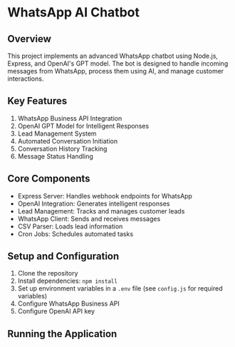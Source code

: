 # WhatsApp AI Chatbot

## Overview

This project implements an advanced WhatsApp chatbot using Node.js, Express, and OpenAI's GPT model. The bot is designed to handle incoming messages from WhatsApp, process them using AI, and manage customer interactions.

## Key Features

1. WhatsApp Business API Integration
2. OpenAI GPT Model for Intelligent Responses
3. Lead Management System
4. Automated Conversation Initiation
5. Conversation History Tracking
6. Message Status Handling

## Core Components

- Express Server: Handles webhook endpoints for WhatsApp
- OpenAI Integration: Generates intelligent responses
- Lead Management: Tracks and manages customer leads
- WhatsApp Client: Sends and receives messages
- CSV Parser: Loads lead information
- Cron Jobs: Schedules automated tasks

## Setup and Configuration

1. Clone the repository
2. Install dependencies: `npm install`
3. Set up environment variables in a `.env` file (see `config.js` for required variables)
4. Configure WhatsApp Business API
5. Configure OpenAI API key

## Running the Application
